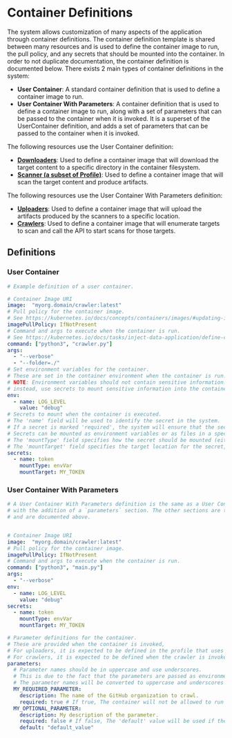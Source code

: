 # Container Definitions

The system allows customization of many aspects of the application through container definitions.
The container definition template is shared between many resources 
and is used to define the container image to run, the pull policy, and any secrets that should be mounted into the container.
In order to not duplicate documentation, the container definition is documented below.
There exists 2 main types of container definitions in the system:
- **User Container**: A standard container definition that is used to define a container image to run.
- **User Container With Parameters**: A container definition that is used to define a container image to run, along with a set of parameters that can be passed to the container when it is invoked.
It is a superset of the UserContainer definition, and adds a set of parameters that can be passed to the container when it is invoked.


The following resources use the User Container definition:
- [**Downloaders**](/docs/definitions/DOWNLOADERS.md): Used to define a container image that will download the target content to a specific directory in the container filesystem.
- [**Scanner (a subset of Profile)**](/docs/definitions/PROFILES.md): Used to define a container image that will scan the target content and produce artifacts.

The following resources use the User Container With Parameters definition:
- [**Uploaders**](/docs/definitions/UPLOADERS.md): Used to define a container image that will upload the artifacts produced by the scanners to a specific location.
- [**Crawlers**](/docs/definitions/CRAWLERS.md): Used to define a container image that will enumerate targets to scan and call the API to start scans for those targets.


## Definitions

### User Container

```yaml
# Example definition of a user container.

# Container Image URI
image:  "myorg.domain/crawler:latest"
# Pull policy for the container image.
# See https://kubernetes.io/docs/concepts/containers/images/#updating-images
imagePullPolicy: IfNotPresent
# Command and args to execute when the container is run.
# See https://kubernetes.io/docs/tasks/inject-data-application/define-command-argument-container/#define-a-command-and-arguments-when-you-create-a-pod
command: ["python3", "crawler.py"]
args:
  - "--verbose"
  - "--folder=./"
# Set environment variables for the container.
# These are set in the container environment when the container is run.
# NOTE: Environment variables should not contain sensitive information.
# instead, use secrets to mount sensitive information into the container.
env:
  - name: LOG_LEVEL
    value: "debug"
# Secrets to mount when the container is executed.
# The 'name' field will be used to identify the secret in the system.
# If a secret is marked 'required', the system will ensure that the secret exists before allowing the container to run.
# Secrets can be mounted as environment variables or as files in a specific directory.
# The 'mountType' field specifies how the secret should be mounted (either `envVar` for environment variables or `file` for files).
# The 'mountTarget' field specifies the target location for the secret, a file path for `file` mountType or an environment variable name for `envVar` mountType.
secrets:
  - name: token
    mountType: envVar
    mountTarget: MY_TOKEN
```

### User Container With Parameters

```yaml
# A User Container With Parameters definition is the same as a User Container definition,
# with the addition of a `parameters` section. The other sections are the same as the User Container definition
# and are documented above.


# Container Image URI
image:  "myorg.domain/crawler:latest"
# Pull policy for the container image.
imagePullPolicy: IfNotPresent
# Command and args to execute when the container is run.
command: ["python3", "main.py"]
args:
  - "--verbose"
env:
  - name: LOG_LEVEL
    value: "debug"
secrets:
  - name: token
    mountType: envVar
    mountTarget: MY_TOKEN

# Parameter definitions for the container.
# These are provided when the container is invoked,
# For uploaders, it is expected to be defined in the profile that uses the uploader.
# For crawlers, it is expected to be defined when the crawler is invoked or scheduled to run.
parameters:
  # Parameter names should be in uppercase and use underscores.
  # This is due to the fact that the parameters are passed as environment variables to the container.
  # The parameter names will be converted to uppercase and underscores will be used instead of spaces.
  MY_REQUIRED_PARAMETER:
    description: The name of the GitHub organization to crawl.
    required: true # If true, The container will not be allowed to run without this parameter being provided.
  MY_OPTIONAL_PARAMETER:
    description: My description of the parameter.
    required: false # If false, The 'default' value will be used if the parameter is not provided.
    default: "default_value" 
```